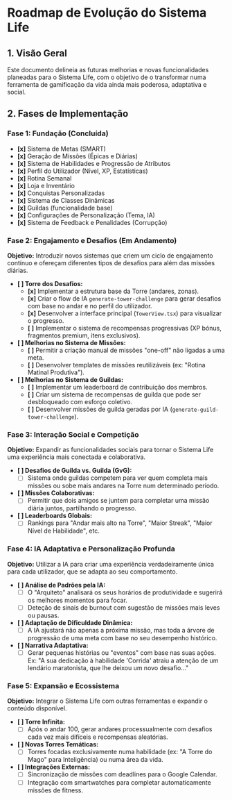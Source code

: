 # Roadmap de Evolução do Sistema Life

## 1. Visão Geral

Este documento delineia as futuras melhorias e novas funcionalidades planeadas para o Sistema Life, com o objetivo de o transformar numa ferramenta de gamificação da vida ainda mais poderosa, adaptativa e social.

## 2. Fases de Implementação

### Fase 1: Fundação (Concluída)
- **[x]** Sistema de Metas (SMART)
- **[x]** Geração de Missões (Épicas e Diárias)
- **[x]** Sistema de Habilidades e Progressão de Atributos
- **[x]** Perfil do Utilizador (Nível, XP, Estatísticas)
- **[x]** Rotina Semanal
- **[x]** Loja e Inventário
- **[x]** Conquistas Personalizadas
- **[x]** Sistema de Classes Dinâmicas
- **[x]** Guildas (funcionalidade base)
- **[x]** Configurações de Personalização (Tema, IA)
- **[x]** Sistema de Feedback e Penalidades (Corrupção)

### Fase 2: Engajamento e Desafios (Em Andamento)
**Objetivo:** Introduzir novos sistemas que criem um ciclo de engajamento contínuo e ofereçam diferentes tipos de desafios para além das missões diárias.

- **[ ] Torre dos Desafios:**
    - **[x]** Implementar a estrutura base da Torre (andares, zonas).
    - **[x]** Criar o flow de IA `generate-tower-challenge` para gerar desafios com base no andar e no perfil do utilizador.
    - **[x]** Desenvolver a interface principal (`TowerView.tsx`) para visualizar o progresso.
    - **[ ]** Implementar o sistema de recompensas progressivas (XP bónus, fragmentos premium, itens exclusivos).
- **[ ] Melhorias no Sistema de Missões:**
    - **[ ]** Permitir a criação manual de missões "one-off" não ligadas a uma meta.
    - **[ ]** Desenvolver templates de missões reutilizáveis (ex: "Rotina Matinal Produtiva").
- **[ ] Melhorias no Sistema de Guildas:**
    - **[ ]** Implementar um leaderboard de contribuição dos membros.
    - **[ ]** Criar um sistema de recompensas de guilda que pode ser desbloqueado com esforço coletivo.
    - **[ ]** Desenvolver missões de guilda geradas por IA (`generate-guild-tower-challenge`).

### Fase 3: Interação Social e Competição
**Objetivo:** Expandir as funcionalidades sociais para tornar o Sistema Life uma experiência mais conectada e colaborativa.

- **[ ] Desafios de Guilda vs. Guilda (GvG):**
    - [ ] Sistema onde guildas competem para ver quem completa mais missões ou sobe mais andares na Torre num determinado período.
- **[ ] Missões Colaborativas:**
    - [ ] Permitir que dois amigos se juntem para completar uma missão diária juntos, partilhando o progresso.
- **[ ] Leaderboards Globais:**
    - [ ] Rankings para "Andar mais alto na Torre", "Maior Streak", "Maior Nível de Habilidade", etc.

### Fase 4: IA Adaptativa e Personalização Profunda
**Objetivo:** Utilizar a IA para criar uma experiência verdadeiramente única para cada utilizador, que se adapta ao seu comportamento.

- **[ ] Análise de Padrões pela IA:**
    - [ ] O "Arquiteto" analisará os seus horários de produtividade e sugerirá os melhores momentos para focar.
    - [ ] Deteção de sinais de burnout com sugestão de missões mais leves ou pausas.
- **[ ] Adaptação de Dificuldade Dinâmica:**
    - [ ] A IA ajustará não apenas a próxima missão, mas toda a árvore de progressão de uma meta com base no seu desempenho histórico.
- **[ ] Narrativa Adaptativa:**
    - [ ] Gerar pequenas histórias ou "eventos" com base nas suas ações. Ex: "A sua dedicação à habilidade 'Corrida' atraiu a atenção de um lendário maratonista, que lhe deixou um novo desafio..."

### Fase 5: Expansão e Ecossistema
**Objetivo:** Integrar o Sistema Life com outras ferramentas e expandir o conteúdo disponível.

- **[ ] Torre Infinita:**
    - [ ] Após o andar 100, gerar andares processualmente com desafios cada vez mais difíceis e recompensas aleatórias.
- **[ ] Novas Torres Temáticas:**
    - [ ] Torres focadas exclusivamente numa habilidade (ex: "A Torre do Mago" para Inteligência) ou numa área da vida.
- **[ ] Integrações Externas:**
    - [ ] Sincronização de missões com deadlines para o Google Calendar.
    - [ ] Integração com smartwatches para completar automaticamente missões de fitness.
